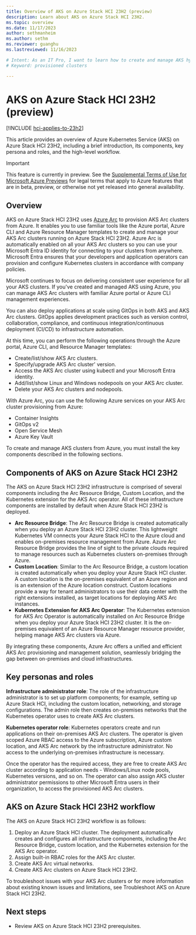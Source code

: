 ```yaml
---
title: Overview of AKS on Azure Stack HCI 23H2 (preview)
description: Learn about AKS on Azure Stack HCI 23H2.
ms.topic: overview
ms.date: 11/17/2023
author: sethmanheim
ms.author: sethm 
ms.reviewer: guanghu
ms.lastreviewed: 11/16/2023

# Intent: As an IT Pro, I want to learn how to create and manage AKS hybrid clusters on HCI
# Keyword: provisioned clusters 

---
```


# AKS on Azure Stack HCI 23H2 (preview)

[!INCLUDE [hci-applies-to-23h2](includes/hci-applies-to-23h2.md)]

This article provides an overview of Azure Kubernetes Service (AKS) on Azure Stack HCI 23H2, including a brief introduction, its components, key persona and roles, and the high-level workflow.

> [!IMPORTANT]
> This feature is currently in preview. See the [Supplemental Terms of Use for Microsoft Azure Previews](https://azure.microsoft.com/support/legal/preview-supplemental-terms/) for legal terms that apply to Azure features that are in beta, preview, or otherwise not yet released
> into general availability.

## Overview

AKS on Azure Stack HCI 23H2 uses [Azure Arc](/azure/azure-arc/overview) to provision AKS Arc clusters from Azure. It enables you to use familiar tools like the Azure portal, Azure CLI and Azure Resource Manager templates to create and manage your AKS Arc clusters running on Azure Stack HCI 23H2. Azure Arc is automatically enabled on all your AKS Arc clusters so you can use your Microsoft Entra ID identity for connecting to your clusters from anywhere. Microsoft Entra ensures that your developers and application operators can provision and configure Kubernetes clusters in accordance with company policies.

Microsoft continues to focus on delivering consistent user experience for all your AKS clusters. If you've created and managed AKS using
Azure, you can manage AKS Arc clusters with familiar Azure portal or Azure CLI management experiences.

You can also deploy applications at scale using GitOps in both AKS and AKS Arc clusters. GitOps applies development practices such as version control, collaboration, compliance, and continuous integration/continuous deployment (CI/CD) to infrastructure automation.

At this time, you can perform the following operations through the Azure portal, Azure CLI, and Resource Manager templates:

- Create/list/show AKS Arc clusters.
- Specify/upgrade AKS Arc cluster' version.
- Access the AKS Arc cluster using kubectl and your Microsoft Entra identity.
- Add/list/show Linux and Windows nodepools on your AKS Arc cluster.
- Delete your AKS Arc clusters and nodepools.

With Azure Arc, you can use the following Azure services on your AKS Arc cluster provisioning from Azure:

- Container Insights
- GitOps v2
- Open Service Mesh
- Azure Key Vault

To create and manage AKS clusters from Azure, you must install the key components described in the following sections.

## Components of AKS on Azure Stack HCI 23H2

The AKS on Azure Stack HCI 23H2 infrastructure is comprised of several components including the Arc Resource Bridge, Custom Location, and the Kubernetes extension for the AKS Arc operator. All of these infrastructure components are installed by default when Azure Stack HCI 23H2 is deployed.

- **Arc Resource Bridge**: The Arc Resource Bridge is created automatically when you deploy an Azure Stack HCI 23H2 cluster. This lightweight Kubernetes VM connects your Azure Stack HCI to the Azure cloud and enables on-premises resource management from Azure. Azure Arc Resource Bridge provides the line of sight to the private clouds required to manage resources such as Kubernetes clusters on-premises through Azure.
- **Custom Location**: Similar to the Arc Resource Bridge, a custom location is created automatically when you deploy your Azure Stack HCI cluster. A custom location is the on-premises equivalent of an Azure region and is an extension of the Azure location construct. Custom locations provide a way for tenant administrators to use their data center with the right extensions installed, as target locations for deploying AKS Arc instances.
- **Kubernetes Extension for AKS Arc Operator**: The Kubernetes extension for AKS Arc Operator is automatically installed on Arc Resource Bridge when you deploy your Azure Stack HCI 23H2 cluster. It is the on-premises equivalent of an Azure Resource Manager resource provider, helping manage AKS Arc clusters via Azure.

By integrating these components, Azure Arc offers a unified and efficient AKS Arc provisioning and management solution, seamlessly bridging the gap between on-premises and cloud infrastructures.

## Key personas and roles

**Infrastructure administrator role**: The role of the infrastructure administrator is to set up platform components; for example, setting up Azure Stack HCI, including the custom location, networking, and storage configurations. The admin role then creates on-premises networks that the Kubernetes operator uses to create AKS Arc clusters.

**Kubernetes operator role**: Kubernetes operators create and run applications on their on-premises AKS Arc clusters. The operator is given scoped Azure RBAC access to the Azure subscription, Azure custom location, and AKS Arc network by the infrastructure administrator. No access to the underlying on-premises infrastructure is necessary.

Once the operator has the required access, they are free to create AKS Arc cluster according to application needs - Windows/Linux node pools,
Kubernetes versions, and so on. The operator can also assign AKS cluster administrator permissions to other Microsoft Entra users in their organization, to access the provisioned AKS Arc clusters.

## AKS on Azure Stack HCI 23H2 workflow

The AKS on Azure Stack HCI 23H2 workflow is as follows:

1. Deploy an Azure Stack HCI cluster. The deployment automatically creates and configures all infrastructure components, including the Arc Resource Bridge, custom location, and the Kubernetes extension for the AKS Arc operator.
1. Assign built-in RBAC roles for the AKS Arc cluster.
1. Create AKS Arc virtual networks.
1. Create AKS Arc clusters on Azure Stack HCI 23H2.

To troubleshoot issues with your AKS Arc clusters or for more information about existing known issues and limitations, see Troubleshoot AKS on Azure Stack HCI 23H2.

## Next steps

- Review AKS on Azure Stack HCI 23H2 prerequisites.
